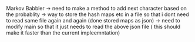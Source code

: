 Markov Babbler 
-> need to make a method to add next character based on the probablity
-> way to store the hash maps etc in a file so that i dont need to read same file again and again (done stored maps as json)
-> need to modify main so that it just needs to read the above json file ( this should make it faster than the current impleemntation)
